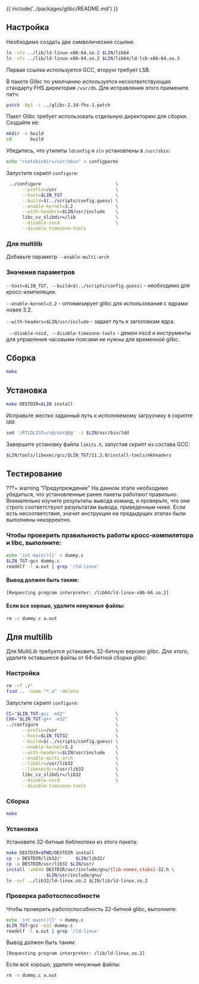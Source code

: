 {{ include('../packages/glibc/README.md') }}

## Настройка

Необходимо создать две символические ссылки:

```bash
ln -sfv ../lib/ld-linux-x86-64.so.2 $LIN/lib64
ln -sfv ../lib/ld-linux-x86-64.so.2 $LIN/lib64/ld-lsb-x86-64.so.3
```

Первая ссылка используется GCC, вторую требует LSB.

В пакете Glibc по умолчанию используется несоответствующая стандарту FHS директория `/var/db`. Для исправления этого примените патч:

```bash
patch -Np1 -i ../glibc-2.34-fhs-1.patch
```

Пакет Glibc требует использовать отдельную директорию для сборки. Создайте её:

```bash
mkdir -v build
cd       build
```

Убедитесь, что утилиты `ldconfig` и `sln` установлены в `/usr/sbin`: 

```bash
echo "rootsbindir=/usr/sbin" > configparms
```


Запустите скрипт `configure`:

```bash
 ../configure                            \
      --prefix=/usr                      \
      --host=$LIN_TGT                    \
      --build=$(../scripts/config.guess) \
      --enable-kernel=3.2                \
      --with-headers=$LIN/usr/include    \
      libc_cv_slibdir=/lib               \
      --disable-nscd                     \
      --disable-timezone-tools
```

### Для multilib

Добавьте параметр `--enable-multi-arch`

### Значения параметров

`--host=$LIN_TGT, --build=$(../scripts/config.guess)` - необходимо для кросс-компиляции.

`--enable-kernel=3.2` - оптимизирует glibc для использования с ядрами новее 3.2.

`--with-headers=$LIN/usr/include` - задает путь к заголовкам ядра.


` --disable-nscd, --disable-timezone-tools` - демон nscd и инструменты для управления часовыми поясами не нужны для временной glibc.

## Сборка

```bash
make
```

## Установка

```bash
make DESTDIR=$LIN install
```


Исправьте жестко заданный путь к исполняемому загрузчику в скрипте ldd:

```bash
sed '/RTLDLIST=/s@/usr@@g' -i $LIN/usr/bin/ldd
```

Завершите установку файла `limits.h`, запустив скрипт из состава GCC:

```bash
$LIN/tools/libexec/gcc/$LIN_TGT/11.2.0/install-tools/mkheaders
```

## Тестирование

???+ warning "Предупреждение"
	 На данном этапе необходимо убедиться, что установленные ранее пакеты работают правильно. Внимательно изучите результаты вывода команд, и проверьте, что они строго соответствуют результатам вывода, приведенным ниже. Если есть несоответствия, значит инструкции на предыдущих этапах были выполнены некорректно.

### Чтобы проверить правильность работы кросс-компилятора и libc, выполните:

```bash
echo 'int main(){}' > dummy.c
$LIN_TGT-gcc dummy.c
readelf -l a.out | grep '/ld-linux'
```

#### Вывод должен быть таким:

```
[Requesting program interpreter: /lib64/ld-linux-x86-64.so.2]
```

#### Если все хорошо, удалите ненужные файлы:

```bash
rm -v dummy.c a.out
```

## Для multilib

Для MultiLib требуется установить 32-битную версию glibc.
Для этого, удалите оставшиеся файлы от 64-битной сборки glibc:

### Настройка

```bash
rm -rf ./*
find .. -name "*.a" -delete
```

Запустите скрипт `configure`:

```bash
CC="$LIN_TGT-gcc -m32"                   \
CXX="$LIN_TGT-g++ -m32"                  \
../configure                             \
      --prefix=/usr                      \
      --host=$LIN_TGT32                  \
      --build=$(../scripts/config.guess) \
      --enable-kernel=3.2                \
      --with-headers=$LIN/usr/include    \
      --enable-multi-arch                \
      --libdir=/usr/lib32                \
      --libexecdir=/usr/lib32            \
      libc_cv_slibdir=/lib32             \
      --disable-nscd                     \
      --disable-timezone-tools
```

### Сборка

```bash
make
```

### Установка

Установите 32-битные библиотеки из этого пакета:

```bash
make DESTDIR=$PWD/DESTDIR install
cp -a DESTDIR/lib32/*     $LIN/lib32/
cp -a DESTDIR/usr/lib32 $LIN/usr/
install -vm644 DESTDIR/usr/include/gnu/{lib-names,stubs}-32.h \
               $LIN/usr/include/gnu/
ln -svf ../lib32/ld-linux.so.2 $LIN/lib/ld-linux.so.2
```

### Проверка работоспособности

Чтобы проверить работоспособность 32-битной glibc, выполните:

```bash
echo 'int main(){}' > dummy.c
$LIN_TGT-gcc -m32 dummy.c
readelf -l a.out | grep '/ld-linux'
```

Вывод должен быть таким:

```
[Requesting program interpreter: /lib/ld-linux.so.2]
```

Если всё хорошо, удалите ненужные файлы:

```bash
rm -v dummy.c a.out
```
